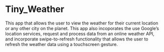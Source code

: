 # Tiny_Weather
This app that allows the user to view the weather for their current location or any other city on the planet.
This app also incoporates the use Google’s location services, request and process data from an online weather API,
and incorporate swipe-to-refresh functionality that allows the user to refresh the weather data using a
touchscreen gesture.
